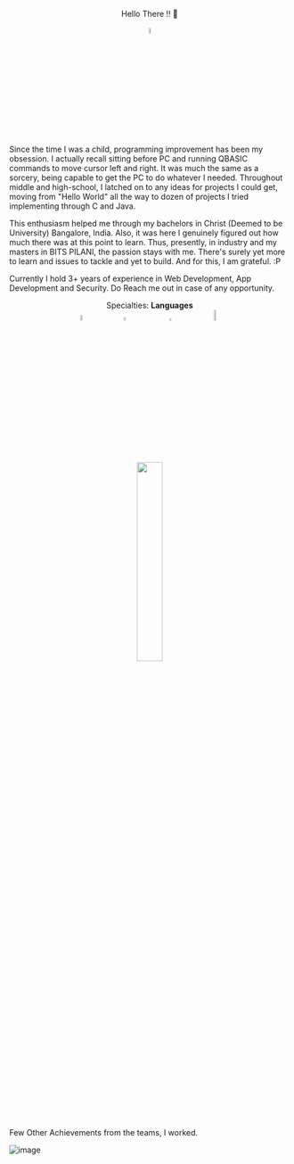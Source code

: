

<p align="center">
  Hello There !! 👋 <br/>
  <br/>
  <img src="https://user-images.githubusercontent.com/68199625/111291998-be779f80-866d-11eb-85c8-8e6a99ac18c3.gif" width="5%" height="5%">
</p>



Since the time I was a child, programming improvement has been my obsession. I actually recall sitting before PC and running QBASIC commands to move cursor left and right. It was much the same as a sorcery, being capable to get the PC to do whatever I needed. Throughout middle and high-school, I latched on to any ideas for projects I could get, moving from "Hello World" all the way to dozen of projects I tried implementing through C and Java.

This enthusiasm helped me through my bachelors in Christ (Deemed to be University) Bangalore, India. Also, it was here I genuinely figured out how much there was at this point to learn.
Thus, presently, in industry and my masters in BITS PILANI, the passion stays with me. There's surely yet more to learn and issues to tackle and yet to build. 
And for this, I am grateful. :P

Currently I hold 3+ years of experience in Web Development, App Development and Security. 
Do Reach me out in case of any opportunity. 

<p align="center">
Specialties: 
<b>Languages</b><br/>
<img src="https://www.techbaz.org/Course/img/c-logo.png" width="5%" height="5%">&nbsp;&nbsp;&nbsp;&nbsp;&nbsp;&nbsp;&nbsp;&nbsp;&nbsp;&nbsp;&nbsp;&nbsp;&nbsp;
<img src="https://user-images.githubusercontent.com/68199625/111292477-3940ba80-866e-11eb-9d46-d04298d47085.png" width="4%" height="4%">&nbsp;&nbsp;&nbsp;&nbsp;&nbsp;&nbsp;&nbsp;&nbsp;&nbsp;&nbsp;&nbsp;&nbsp;&nbsp;&nbsp;&nbsp;
<img src="https://user-images.githubusercontent.com/68199625/111416508-1bc12e80-870a-11eb-8d94-adc2af707466.png" width="3.25%" height="3.25%">
  &nbsp;&nbsp;&nbsp;&nbsp;&nbsp;&nbsp;&nbsp;&nbsp;&nbsp;&nbsp;&nbsp;&nbsp;
 <img src="https://user-images.githubusercontent.com/68199625/111419628-d142b080-870f-11eb-9509-5484d40a80c3.jpg" width="7%" height="7%">
<br/>
  <img src = "https://user-images.githubusercontent.com/68199625/124507710-01f84400-ddec-11eb-9b6d-eb0a7add1d0d.png" width="30.25%" height="30.25%">


  
  




Few Other Achievements from the teams, I worked.

![image](https://user-images.githubusercontent.com/68199625/137582896-5f8526d2-46a6-4fba-b8a0-f980eb313698.png)


<!---
heyShraddha/heyShraddha is a ✨ special ✨ repository because its `README.md` (this file) appears on your GitHub profile.
You can click the Preview link to take a look at your changes.
--->
<!--- 👋 Hi, I’m @heyShraddha
- 👀 I’m interested in ...
- 🌱 I’m currently learning ...
- 💞️ I’m looking to collaborate on ...
- 📫 How to reach me ...
- --->
